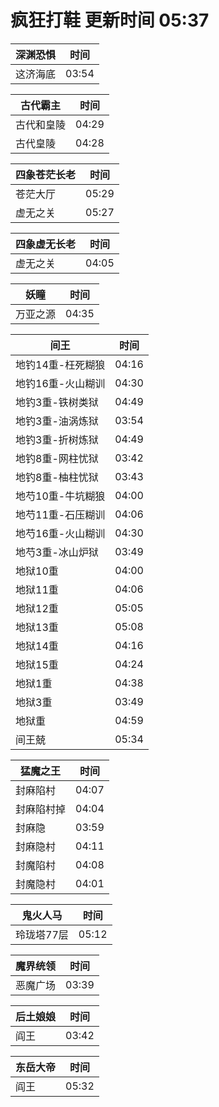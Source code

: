 # 疯狂打鞋 更新时间 05:37

| 深渊恐惧   | 时间    |
|--------|-------|
| 这济海底 | 03:54 |

| 古代霸主   | 时间    |
|--------|-------|
| 古代和皇陵 | 04:29 |
| 古代皇陵 | 04:28 |

| 四象苍茫长老   | 时间    |
|--------|-------|
| 苍茫大厅 | 05:29 |
| 虚无之关 | 05:27 |

| 四象虚无长老   | 时间    |
|--------|-------|
| 虚无之关 | 04:05 |

| 妖瞳   | 时间    |
|--------|-------|
| 万亚之源 | 04:35 |

| 间王   | 时间    |
|--------|-------|
| 地钓14重-枉死糊狼 | 04:16 |
| 地钓16重-火山糊训 | 04:30 |
| 地钓3重-铁树类狱 | 04:49 |
| 地钓3重-油涡炼狱 | 03:54 |
| 地钓3重-折树炼狱 | 04:49 |
| 地钓8重-网柱忧狱 | 03:42 |
| 地钓8重-柚柱忧狱 | 03:43 |
| 地芍10重-牛坑糊狼 | 04:00 |
| 地芍11重-石压糊训 | 04:06 |
| 地芍16重-火山糊训 | 04:30 |
| 地芍3重-冰山炉狱 | 03:49 |
| 地狱10重 | 04:00 |
| 地狱11重 | 04:06 |
| 地狱12重 | 05:05 |
| 地狱13重 | 05:08 |
| 地狱14重 | 04:16 |
| 地狱15重 | 04:24 |
| 地狱1重 | 04:38 |
| 地狱3重 | 03:49 |
| 地狱重 | 04:59 |
| 间王兢 | 05:34 |

| 猛魔之王   | 时间    |
|--------|-------|
| 封麻陷村 | 04:07 |
| 封麻陷村掉 | 04:04 |
| 封麻隐 | 03:59 |
| 封麻隐村 | 04:11 |
| 封魔陷村 | 04:08 |
| 封魔隐村 | 04:01 |

| 鬼火人马   | 时间    |
|--------|-------|
| 玲珑塔77层 | 05:12 |

| 魔界统领   | 时间    |
|--------|-------|
| 恶魔广场 | 03:39 |

| 后土娘娘   | 时间    |
|--------|-------|
| 阎王 | 03:42 |

| 东岳大帝   | 时间    |
|--------|-------|
| 阎王 | 05:32 |